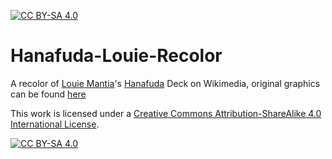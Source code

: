 [![CC BY-SA 4.0][cc-by-sa-shield]][cc-by-sa]

# Hanafuda-Louie-Recolor
A recolor of [Louie Mantia](https://www.junior.cards/about/)'s [Hanafuda](https://en.wikipedia.org/wiki/Hanafuda) Deck on Wikimedia, original graphics can be found [here](https://commons.wikimedia.org/wiki/Special:ListFiles?user=Louiemantia)



This work is licensed under a
[Creative Commons Attribution-ShareAlike 4.0 International License][cc-by-sa].

[![CC BY-SA 4.0][cc-by-sa-image]][cc-by-sa]

[cc-by-sa]: http://creativecommons.org/licenses/by-sa/4.0/
[cc-by-sa-image]: https://licensebuttons.net/l/by-sa/4.0/88x31.png
[cc-by-sa-shield]: https://img.shields.io/badge/License-CC%20BY--SA%204.0-lightgrey.svg

